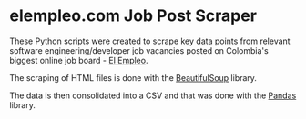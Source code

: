 # elempleo.com Job Post Scraper

These Python scripts were created to scrape key data points from relevant software engineering/developer job vacancies posted on Colombia's biggest online job board - [El Empleo](Https://elempleo.com). 

The scraping of HTML files is done with the [BeautifulSoup](https://www.crummy.com/software/BeautifulSoup/bs4/doc/) library.

The data is then consolidated into a CSV and that was done with the [Pandas](https://pandas.pydata.org/) library.
